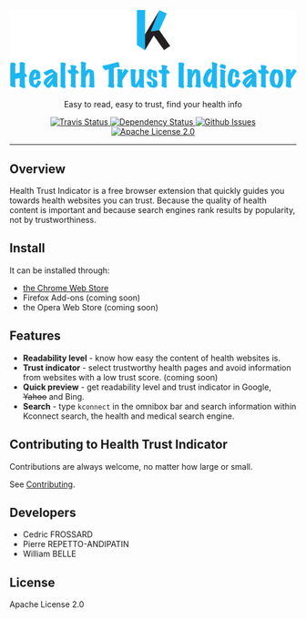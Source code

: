 <p align="center">
  <img alt="Health Trust Indicator" src="https://raw.githubusercontent.com/healthonnet/HON-Health-Trust-Indicator/master/assets/png/readme-logo.png">
</p>

<p align="center">
  Easy to read, easy to trust, find your health info
</p>

<p align="center">
  <a href="https://travis-ci.org/healthonnet/HON-Health-Trust-Indicator">
    <img alt="Travis Status" src="https://travis-ci.org/healthonnet/HON-Health-Trust-Indicator.svg?branch=master">
  </a>
  <a href='https://gemnasium.com/github.com/healthonnet/HON-Health-Trust-Indicator'>
    <img src="https://gemnasium.com/badges/github.com/healthonnet/HON-Health-Trust-Indicator.svg" alt="Dependency Status" />
  </a>
  <a href="https://github.com/healthonnet/HON-Health-Trust-Indicator/issues">
    <img alt="Github Issues" src="https://img.shields.io/github/issues/healthonnet/HON-Health-Trust-Indicator.svg">
  </a>
  <a href="https://raw.githubusercontent.com/healthonnet/HON-Health-Trust-Indicator/master/LICENSE">
    <img alt="Apache License 2.0" src="https://img.shields.io/badge/license-Apache%202-blue.svg">
  </a>
</p>

---

Overview
--------

Health Trust Indicator is a free browser extension that quickly guides you
towards health websites you can trust. Because the quality of health content
is important and because search engines rank results by popularity, not by
trustworthiness.

Install
-------

It can be installed through:
 * [the Chrome Web Store](https://chrome.google.com/webstore/detail/health-trust-indicator/bnfgfpgfhhgphaagbngdclnbacabodof)
 * Firefox Add-ons (coming soon)
 * the Opera Web Store (coming soon)

Features
--------

 * **Readability level** - know how easy the content of health websites is.
 * **Trust indicator** - select trustworthy health pages and avoid information from websites with a low trust score. (coming soon)
 * **Quick preview** - get readability level and trust indicator in Google, ~~Yahoo~~ and Bing.
 * **Search** - type ```kconnect``` in the omnibox bar and search information within Kconnect search, the health and medical search engine.

Contributing to Health Trust Indicator
--------------------------------------

Contributions are always welcome, no matter how large or small.

See [Contributing](CONTRIBUTING.md).

Developers
----------

 * Cedric FROSSARD
 * Pierre REPETTO-ANDIPATIN
 * William BELLE

License
-------

Apache License 2.0
